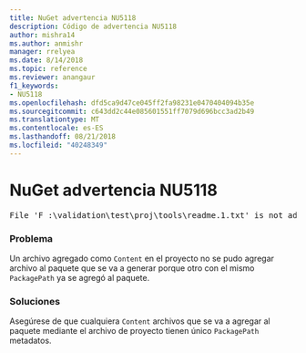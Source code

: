 ```yaml
---
title: NuGet advertencia NU5118
description: Código de advertencia NU5118
author: mishra14
ms.author: anmishr
manager: rrelyea
ms.date: 8/14/2018
ms.topic: reference
ms.reviewer: anangaur
f1_keywords:
- NU5118
ms.openlocfilehash: dfd5ca9d47ce045ff2fa98231e0470404094b35e
ms.sourcegitcommit: c643dd2c44e085601551ff7079d696bcc3ad2b49
ms.translationtype: MT
ms.contentlocale: es-ES
ms.lasthandoff: 08/21/2018
ms.locfileid: "40248349"
---
```

# <a name="nuget-warning-nu5118"></a>NuGet advertencia NU5118
<pre>File 'F :\validation\test\proj\tools\readme.1.txt' is not added because the package already contains file 'tools\readme.txt'</pre>

### <a name="issue"></a>Problema

Un archivo agregado como `Content` en el proyecto no se pudo agregar archivo al paquete que se va a generar porque otro con el mismo `PackagePath` ya se agregó al paquete.


### <a name="solution"></a>Soluciones

Asegúrese de que cualquiera `Content` archivos que se va a agregar al paquete mediante el archivo de proyecto tienen único `PackagePath` metadatos.

